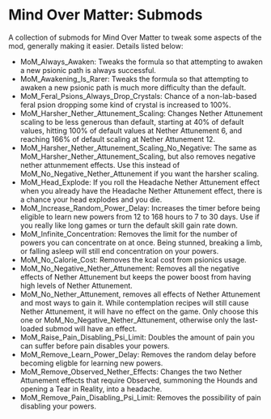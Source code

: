 # Mind Over Matter: Submods

A collection of submods for Mind Over Matter to tweak some aspects of the mod, generally making it easier. Details listed below:

- MoM_Always_Awaken: Tweaks the formula so that attempting to awaken a new psionic path is always successful. 
- MoM_Awakening_Is_Rarer: Tweaks the formula so that attempting to awaken a new psionic path is much more difficulty than the default. 
- MoM_Feral_Psions_Always_Drop_Crystals: Chance of a non-lab-based feral psion dropping some kind of crystal is increased to 100%.
- MoM_Harsher_Nether_Attunement_Scaling: Changes Nether Attunement scaling to be less generous than default, starting at 40% of default values, hitting 100% of default values at Nether Attunement 6, and reaching 166% of default scaling at Nether Attunement 12.
- MoM_Harsher_Nether_Attunement_Scaling_No_Negative: The same as MoM_Harsher_Nether_Attunement_Scaling, but also removes negative nether attunmement effects. Use this instead of MoM_No_Negative_Nether_Attunement if you want the harsher scaling.
- MoM_Head_Explode: If you roll the Headache Nether Attunement effect when you already have the Headache Nether Attunement effect, there is a chance your head explodes and you die. 
- MoM_Increase_Random_Power_Delay: Increases the timer before being eligible to learn new powers from 12 to 168 hours to 7 to 30 days. Use if you really like long games or turn the default skill gain rate down. 
- MoM_Infinite_Concentration: Removes the limit for the number of powers you can concentrate on at once. Being stunned, breaking a limb, or falling asleep will still end concentration on your powers. 
- MoM_No_Calorie_Cost: Removes the kcal cost from psionics usage. 
- MoM_No_Negative_Nether_Attunement: Removes all the negative effects of Nether Attunement but keeps the power boost from having high levels of Nether Attunement.
- MoM_No_Nether_Attunement, removes all effects of Nether Attunement and most ways to gain it. While contemplation recipes will still cause Nether Attunement, it will have no effect on the game. Only choose this one or MoM_No_Negative_Nether_Attunement, otherwise only the last-loaded submod will have an effect. 
- MoM_Raise_Pain_Disabling_Psi_Limit: Doubles the amount of pain you can suffer before pain disables your powers.
- MoM_Remove_Learn_Power_Delay: Removes the random delay before becoming eligble for learning new powers.
- MoM_Remove_Observed_Nether_Effects: Changes the two Nether Attunement effects that require Observed, summoning the Hounds and opening a Tear in Reality, into a headache.
- MoM_Remove_Pain_Disabling_Psi_Limit: Removes the possibility of pain disabling your powers.
